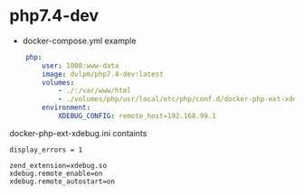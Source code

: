 # php7.4-dev

* docker-compose.yml example

```yaml
    php:
        user: 1000:www-data
        image: dvlpm/php7.4-dev:latest
        volumes:
            - ./:/var/www/html
            - ./volumes/php/usr/local/etc/php/conf.d/docker-php-ext-xdebug.ini:/usr/local/etc/php/conf.d/docker-php-ext-xdebug.ini
        environment:
            XDEBUG_CONFIG: remote_host=192.168.99.1
```

docker-php-ext-xdebug.ini containts

```
display_errors = 1

zend_extension=xdebug.so
xdebug.remote_enable=on
xdebug.remote_autostart=on
```
